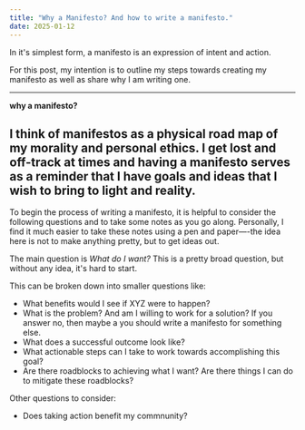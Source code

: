 ```yaml
---
title: "Why a Manifesto? And how to write a manifesto."
date: 2025-01-12
---
```


In it's simplest form, a manifesto is an expression of intent and action.

For this post, my intention is to outline my steps towards creating my manifesto as well as share why I am writing one.

---
<b>why a manifesto?</b>

I think of manifestos as a physical road map of my morality and personal ethics. I get lost and off-track at times and having a manifesto serves as a reminder that I have goals and ideas that I wish to bring to light and reality.  
---

To begin the process of writing a manifesto, it is helpful to consider the following questions and to take some notes as you go along. Personally, I find it much easier to take these notes using a pen and paper—-the idea here is not to make anything pretty, but to get ideas out.

The main question is <em>What do I want?</em> This is a pretty broad question, but without any idea, it's hard to start. 

This can be broken down into smaller questions like:
* What benefits would I see if XYZ were to happen?
* What is the problem? And am I willing to work for a solution? If you answer no, then maybe a you should write a manifesto for something else.
* What does a successful outcome look like?
* What actionable steps can I take to work towards accomplishing this goal?
* Are there roadblocks to achieving what I want? Are there things I can do to mitigate these roadblocks?

Other questions to consider:
* Does taking action benefit my commnunity?





